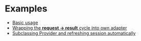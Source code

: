 Examples
========

* [Basic usage](Basic.md)
* [Wrapping the **request -> result** cycle into own adapter](WrappingInAdapter.md)
* [Subclassing Provider and refreshing session automatically](SubclassingProvider.md)

